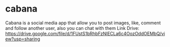 # cabana
Cabana is a social media app that allow you to post images, like, comment and follow another user, also you can chat with them
Link Drive: https://drive.google.com/file/d/1FUstS1bRhbFzNlECLa6c4OozOddOEMbQ/view?usp=sharing
